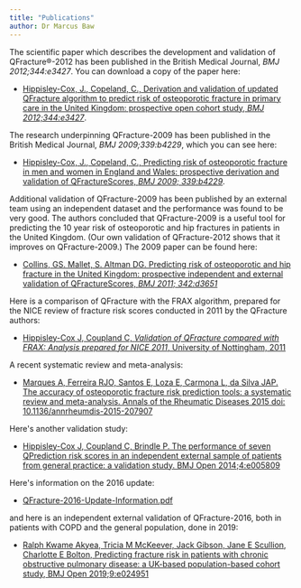 ```yaml
---
title: "Publications"
author: Dr Marcus Baw
--- 
```


The scientific paper which describes the development and validation of QFracture®-2012 has been published in the British Medical Journal, _BMJ 2012;344:e3427_. You can download a copy of the paper here:

- [Hippisley-Cox, J., Copeland, C., Derivation and validation of updated QFracture algorithm to predict risk of osteoporotic fracture in primary care in the United Kingdom: prospective open cohort study, _BMJ 2012;344:e3427_](https://qfracture.org/QFracture-2012-BMJ-paper.pdf).

The research underpinning QFracture-2009 has been published in the British Medical Journal, _BMJ 2009;339:b4229_, which you can see here:

- [Hippisley-Cox, J., Copeland, C., Predicting risk of osteoporotic fracture in men and women in England and Wales: prospective derivation and validation of QFractureScores, _BMJ 2009; 339:b4229_](http://www.bmj.com/cgi/content/full/339/nov19_1/b4229).

Additional validation of QFracture-2009 has been published by an external team using an independent dataset and the performance was found to be very good. The authors concluded that QFracture-2009 is a useful tool for predicting the 10 year risk of osteoporotic and hip fractures in patients in the United Kingdom. (Our own validation of QFracture-2012 shows that it improves on QFracture-2009.) The 2009 paper can be found here:

- [Collins, GS. Mallet, S. Altman DG. Predicting risk of osteoporotic and hip fracture in the United Kingdom: prospective independent and external validation of QFractureScores, _BMJ 2011; 342:d3651_](http://www.bmj.com/content/342/bmj.d3651.full)

Here is a comparison of QFracture with the FRAX algorithm, prepared for the NICE review of fracture risk scores conducted in 2011 by the QFracture authors:

- [Hippisley-Cox J, Coupland C, _Validation of QFracture compared with FRAX: Analysis prepared for NICE 2011_, University of Nottingham, 2011](https://qfracture.org/Validation-of-QFracture-vs-FRAX-for-NICE-2011.pdf)

A recent systematic review and meta-analysis:

- [Marques A, Ferreira RJO, Santos E, Loza E, Carmona L, da Silva JAP. The accuracy of osteoporotic fracture risk prediction tools: a systematic review and meta-analysis. Annals of the Rheumatic Diseases 2015 doi: 10.1136/annrheumdis-2015-207907](http://ard.bmj.com/content/early/2015/08/06/annrheumdis-2015-207907.abstract)

Here's another validation study:

- [Hippisley-Cox J, Coupland C, Brindle P. The performance of seven QPrediction risk scores in an independent external sample of patients from general practice: a validation study. BMJ Open 2014;4:e005809](https://bmjopen.bmj.com/content/4/8/e005809.abstract)

Here's information on the 2016 update:

- [QFracture-2016-Update-Information.pdf](https://qfracture.org/QFracture-2016-Update-Information.pdf)

and here is an independent external validation of QFracture-2016, both in patients with COPD and the general population, done in 2019:

- [Ralph Kwame Akyea, Tricia M McKeever, Jack Gibson, Jane E Scullion, Charlotte E Bolton, Predicting fracture risk in patients with chronic obstructive pulmonary disease: a UK-based population-based cohort study, BMJ Open 2019;9:e024951](https://qfracture.org/e024951.full.pdf)
